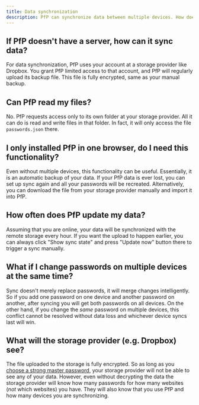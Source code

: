 ```yaml
---
title: Data synchronization
description: PfP can synchronize data between multiple devices. How does that work and is it safe?
---
```


## If PfP doesn't have a server, how can it sync data?

For data synchronization, PfP uses your account at a storage provider like Dropbox. You grant PfP limited access to that account, and PfP will regularly upload its backup file. This file is fully encrypted, same as your manual backup.

## Can PfP read my files?

No. PfP requests access only to its own folder at your storage provider. All it can do is read and write files in that folder. In fact, it will only access the file `passwords.json` there.

## I only installed PfP in one browser, do I need this functionality?

Even without multiple devices, this functionality can be useful. Essentially, it is an automatic backup of your data. If your PfP data is ever lost, you can set up sync again and all your passwords will be recreated. Alternatively, you can download the file from your storage provider manually and import it into PfP.

## How often does PfP update my data?

Assuming that you are online, your data will be synchronized with the remote storage every hour. If you want the upload to happen earlier, you can always click "Show sync state" and press "Update now" button there to trigger a sync manually.

## What if I change passwords on multiple devices at the same time?

Sync doesn't merely replace passwords, it will merge changes intelligently. So if you add one password on one device and another password on another, after syncing you will get both passwords on all devices. On the other hand, if you change the *same* password on multiple devices, this conflict cannot be resolved without data loss and whichever device syncs last will win.

## What will the storage provider (e.g. Dropbox) see?

The file uploaded to the storage is fully encrypted. So as long as you [choose a strong master password](/documentation/choosing-master-password), your storage provider will not be able to see any of your data. However, even without decrypting the data the storage provider will know how many passwords for how many websites (*not* which websites) you have. They will also know that you use PfP and how many devices you are synchronizing.
